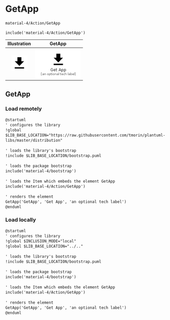 # GetApp


```text
material-4/Action/GetApp
```

```text
include('material-4/Action/GetApp')
```



| Illustration | GetApp |
| :---: | :---: |
| ![illustration for Illustration](../../material-4/Action/GetApp.png) | ![illustration for GetApp](../../material-4/Action/GetApp.Local.png) |




## GetApp

### Load remotely
```plantuml
@startuml
' configures the library
!global $LIB_BASE_LOCATION="https://raw.githubusercontent.com/tmorin/plantuml-libs/master/distribution"

' loads the library's bootstrap
!include $LIB_BASE_LOCATION/bootstrap.puml

' loads the package bootstrap
include('material-4/bootstrap')

' loads the Item which embeds the element GetApp
include('material-4/Action/GetApp')

' renders the element
GetApp('GetApp', 'Get App', 'an optional tech label')
@enduml
```

### Load locally
```plantuml
@startuml
' configures the library
!global $INCLUSION_MODE="local"
!global $LIB_BASE_LOCATION="../.."

' loads the library's bootstrap
!include $LIB_BASE_LOCATION/bootstrap.puml

' loads the package bootstrap
include('material-4/bootstrap')

' loads the Item which embeds the element GetApp
include('material-4/Action/GetApp')

' renders the element
GetApp('GetApp', 'Get App', 'an optional tech label')
@enduml
```

